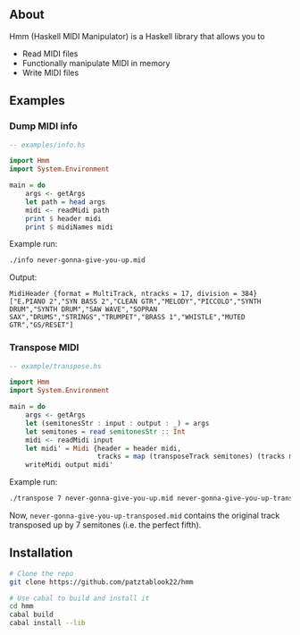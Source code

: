 ## About
Hmm (Haskell MIDI Manipulator) is a Haskell library that allows you to
- Read MIDI files
- Functionally manipulate MIDI in memory
- Write MIDI files

## Examples

### Dump MIDI info

```hs
-- examples/info.hs

import Hmm
import System.Environment

main = do
    args <- getArgs
    let path = head args
    midi <- readMidi path
    print $ header midi
    print $ midiNames midi
```
Example run:
```sh
./info never-gonna-give-you-up.mid
```
Output:
```
MidiHeader {format = MultiTrack, ntracks = 17, division = 384}
["E.PIANO 2","SYN BASS 2","CLEAN GTR","MELODY","PICCOLO","SYNTH DRUM","SYNTH DRUM","SAW WAVE","SOPRAN SAX","DRUMS","STRINGS","TRUMPET","BRASS 1","WHISTLE","MUTED GTR","GS/RESET"]
```

### Transpose MIDI

```hs
-- example/transpose.hs

import Hmm
import System.Environment

main = do
    args <- getArgs
    let (semitonesStr : input : output : _) = args
    let semitones = read semitonesStr :: Int
    midi <- readMidi input
    let midi' = Midi {header = header midi,
                      tracks = map (transposeTrack semitones) (tracks midi)}
    writeMidi output midi'
```
Example run:
```sh
./transpose 7 never-gonna-give-you-up.mid never-gonna-give-you-up-transposed.mid
```
Now, `never-gonna-give-you-up-transposed.mid` contains the original track transposed up by 7 semitones (i.e. the perfect fifth).

## Installation

```sh
# Clone the repo
git clone https://github.com/patztablook22/hmm

# Use cabal to build and install it
cd hmm
cabal build
cabal install --lib
```
